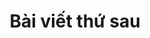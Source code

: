 ---
title: Bài viết thứ sau
description: Thay đổi mô tả của bài viết thứ tu một chút xem sao tiện thể thử luôn **text bold**
inCategory: Tư duy
catPath: tu-duy
cover: https://firebasestorage.googleapis.com/v0/b/vigeb-nuxt.appspot.com/o/alone-vigeb-500.webp?alt=media&token=7aecbfa8-4685-4c45-ae9d-5c2f825035eb
---